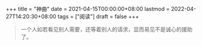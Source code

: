 +++
title = "神曲"
date = 2021-04-15T00:00:00+08:00
lastmod = 2022-04-27T14:20:30+08:00
tags = ["阅读"]
draft = false
+++

> 一个人如若看见别人需要，还等着别人的请求，显而易见不是诚心的援助了。
